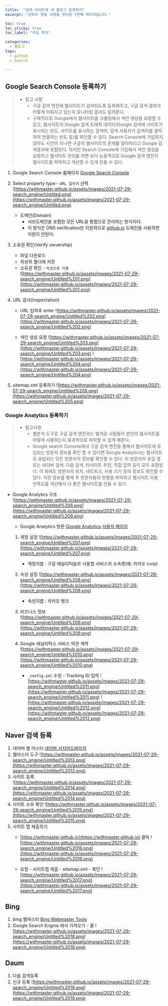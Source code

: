 ```yaml
---
title:  "검색 사이트에 내 블로그 등록하기"
excerpt: "깃허브 셋업 과정을 정리한 7번째 페이지입니다."

toc: true
toc_sticky: true
toc_label: "주요 목차"

categories:
  - 블로그
tags:
  - github
  - Search

---
```


## Google Search Console 등록하기
> * 참고 사항
>    * 구글 검색 엔진에 웹사이트가 검색되도록 등록해주고, 구글 검색 결과가 어떻게 이뤄지고 있는지 모니터링 결과도 알려준다.
>    * 구체적으로 Google에서 웹사이트를 크롤링해서 색인 생성을 요청할 수 있고, 웹사이트의 Google 검색 트래픽 데이터(Google 검색에 사이트가 표시되는 빈도, 사이트를 표시하는 검색어, 검색 사용자가 검색어를 클릭하여 연결하는 빈도 등)를 확인할 수 있다. Search Console에 가입하지 않아도 시간이 지나면 구글이 웹사이트의 존재를 알아차리고 Google 검색결과에 포함된다. 하지만 Search Console에 가입해서 색인 생성을 요청하고 웹사이트 관리를 하면 보다 능동적으로 Google 검색 엔진이 웹사이트를 파악하고 개선할 수 있게 만들 수 있다.
1. Google Search Console 홈페이지
    [Google Search Console](https://search.google.com/search-console/about)

2. Select property type - `URL 접두어` 선택  
    ![https://withmaster.github.io/assets/images/2021-07-29-search_engine/Untitled.png](https://withmaster.github.io/assets/images/2021-07-29-search_engine/Untitled.png)
    * 도메인(Domain)
        * 서브도메인을 포함한 모든 URL을 통합으로 관리하는 방식이다.
        * 이 방식은 DNS verification만 지원하므로 [github.io](http://github.io/) 도메인을 사용하면 지원이 안된다.
3. 소유권 확인(Verify owvership)
    * 파일 다운로드
    * 최상위 폴더에 저장
    * 소유권 확인 - `속성으로 이동`      
    ![https://withmaster.github.io/assets/images/2021-07-29-search_engine/Untitled%201.png](https://withmaster.github.io/assets/images/2021-07-29-search_engine/Untitled%201.png)
             
4. URL 검사(Inspectation)
    * URL 입력후 enter
    ![https://withmaster.github.io/assets/images/2021-07-29-search_engine/Untitled%202.png](https://withmaster.github.io/assets/images/2021-07-29-search_engine/Untitled%202.png)

    * 색인 생성 요청
    ![https://withmaster.github.io/assets/images/2021-07-29-search_engine/Untitled%203.png](https://withmaster.github.io/assets/images/2021-07-29-search_engine/Untitled%203.png)
    ![https://withmaster.github.io/assets/images/2021-07-29-search_engine/Untitled%204.png](https://withmaster.github.io/assets/images/2021-07-29-search_engine/Untitled%204.png)

5. sitemap.xml 등록하기
    ![https://withmaster.github.io/assets/images/2021-07-29-search_engine/Untitled%205.png](https://withmaster.github.io/assets/images/2021-07-29-search_engine/Untitled%205.png)

### Google Analytics 등록하기
> * 참고사항       
>     * 웹분석 도구로 구글 검색 엔진과는 별개로 사람들이 본인의 웹사이트를 어떻게 사용하는지 효과적으로 파악할 수 있게 해준다.
>     * Google search Console에서 구글 검색 엔진을 통해서 웹사이트에 유입되는 방문자 정보를 확인 할 수 있다면 Google Analytics는 웹사이트로 유입되는 모든 방문자의 정보를 확인할 수 있다. 이 방문자의 유입 경로는 네이버 검색, 다음 검색, 타사이트 추천, 직접 입력 등이 모두 포함된다. 이 외에도 방문자의 위치, 네트워크, 사용 기기 등의 정보도 확인할 수 있다. 이런 정보를 통해 주 방문자들의 현황을 파악하고 웹사이트 이용 만족도를 개선해서 더 좋은 웹사이트를 만들 수 있다.
* Google Analytics 구조   
    ![https://withmaster.github.io/assets/images/2021-07-29-search_engine/Untitled%206.png](https://withmaster.github.io/assets/images/2021-07-29-search_engine/Untitled%206.png)

    - Google Analytics 방문
        [Google Analytics](https://analytics.google.com/analytics/web/provision/#/provision)
        [사용자 페이지](https://analytics.google.com/analytics/web/provision/#/a203159968w280572411p247767796/admin/tracking/tracking-code/)

    1. 계정 설정
        ![https://withmaster.github.io/assets/images/2021-07-29-search_engine/Untitled%207.png](https://withmaster.github.io/assets/images/2021-07-29-search_engine/Untitled%207.png)
        - 계정이름 : 구글 애널리틱슬르 사용할 서비스의 소속명(예: 카카오 corp)
    2. 속성 설정
        ![https://withmaster.github.io/assets/images/2021-07-29-search_engine/Untitled%208.png](https://withmaster.github.io/assets/images/2021-07-29-search_engine/Untitled%208.png)
        - 속성이름 : 카카오 뱅크
    3. 비즈니스 정보     
        ![https://withmaster.github.io/assets/images/2021-07-29-search_engine/Untitled%209.png](https://withmaster.github.io/assets/images/2021-07-29-search_engine/Untitled%209.png)
    4. Google 애널리틱스 서비스 약관 계약     
        ![https://withmaster.github.io/assets/images/2021-07-29-search_engine/Untitled%2010.png](https://withmaster.github.io/assets/images/2021-07-29-search_engine/Untitled%2010.png)

        - `_config.yml` 수정 - Tracking ID 입력
            ![https://withmaster.github.io/assets/images/2021-07-29-search_engine/Untitled%2011.png](https://withmaster.github.io/assets/images/2021-07-29-search_engine/Untitled%2011.png)
            ![https://withmaster.github.io/assets/images/2021-07-29-search_engine/Untitled%2012.png](https://withmaster.github.io/assets/images/2021-07-29-search_engine/Untitled%2012.png)

## Naver 검색 등록
1. 네이버 웹 마스터
    [네이버 서치어드바이저](https://searchadvisor.naver.com/)
2. 웹마스터 도구
    ![https://withmaster.github.io/assets/images/2021-07-29-search_engine/Untitled%2013.png](https://withmaster.github.io/assets/images/2021-07-29-search_engine/Untitled%2013.png)
3. 사이트 등록      
    ![https://withmaster.github.io/assets/images/2021-07-29-search_engine/Untitled%2014.png](https://withmaster.github.io/assets/images/2021-07-29-search_engine/Untitled%2014.png)
4. 사이트 소유 확인
    ![https://withmaster.github.io/assets/images/2021-07-29-search_engine/Untitled%2015.png](https://withmaster.github.io/assets/images/2021-07-29-search_engine/Untitled%2015.png)
5. 사이트 맵 제출하기
    * [https://withmaster.github.io](https://withmaster.github.io) 클릭
        ![https://withmaster.github.io/assets/images/2021-07-29-search_engine/Untitled%2016.png](https://withmaster.github.io/assets/images/2021-07-29-search_engine/Untitled%2016.png)

    * 요청 - 사이트맵 제출 - sitemap.xml - 확인
        ![https://withmaster.github.io/assets/images/2021-07-29-search_engine/Untitled%2017.png](https://withmaster.github.io/assets/images/2021-07-29-search_engine/Untitled%2017.png)

## Bing
1. bing 웹마스터
    [Bing Webmaster Tools](https://www.bing.com/webmasters/about)
2. Google Search Engine 에서 가져오기 - 올
    ![https://withmaster.github.io/assets/images/2021-07-29-search_engine/Untitled%2018.png](https://withmaster.github.io/assets/images/2021-07-29-search_engine/Untitled%2018.png)

## Daum
1. 다음 검색등록
    [](https://register.search.daum.net/index.daum)
2. 신규 등록
    ![https://withmaster.github.io/assets/images/2021-07-29-search_engine/Untitled%2019.png](https://withmaster.github.io/assets/images/2021-07-29-search_engine/Untitled%2019.png)
